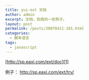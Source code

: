 ```yaml
---
title: yui-ext 文档
author: admin
excerpt: 文档，和我的一些例子。
layout: post
permalink: /posts/20070411-101.html
categories:
  - 脚本语言
tags:
  - javascript
---
```

[http://sp.eaxi.com/ext/doc][1]

例子： <http://sp.eaxi.com/ext/try/>

&nbsp;

 [1]: http://sp.eaxi.com/ext/
